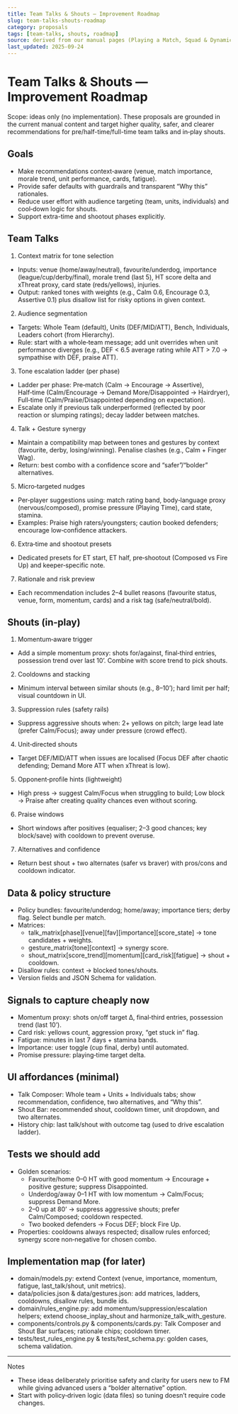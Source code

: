 ```yaml
---
title: Team Talks & Shouts — Improvement Roadmap
slug: team-talks-shouts-roadmap
category: proposals
tags: [team-talks, shouts, roadmap]
source: derived from our manual pages (Playing a Match, Squad & Dynamics, Manager Profile, Tactics)
last_updated: 2025-09-24
---
```


# Team Talks & Shouts — Improvement Roadmap

Scope: ideas only (no implementation). These proposals are grounded in the current manual content and target higher quality, safer, and clearer recommendations for pre/half-time/full-time team talks and in‑play shouts.

## Goals

- Make recommendations context‑aware (venue, match importance, morale trend, unit performance, cards, fatigue).
- Provide safer defaults with guardrails and transparent “Why this” rationales.
- Reduce user effort with audience targeting (team, units, individuals) and cool‑down logic for shouts.
- Support extra-time and shootout phases explicitly.

## Team Talks

1) Context matrix for tone selection
- Inputs: venue (home/away/neutral), favourite/underdog, importance (league/cup/derby/final), morale trend (last 5), HT score delta and xThreat proxy, card state (reds/yellows), injuries.
- Output: ranked tones with weights (e.g., Calm 0.6, Encourage 0.3, Assertive 0.1) plus disallow list for risky options in given context.

2) Audience segmentation
- Targets: Whole Team (default), Units (DEF/MID/ATT), Bench, Individuals, Leaders cohort (from Hierarchy).
- Rule: start with a whole‑team message; add unit overrides when unit performance diverges (e.g., DEF < 6.5 average rating while ATT > 7.0 → sympathise with DEF, praise ATT).

3) Tone escalation ladder (per phase)
- Ladder per phase: Pre‑match (Calm → Encourage → Assertive), Half‑time (Calm/Encourage → Demand More/Disappointed → Hairdryer), Full‑time (Calm/Praise/Disappointed depending on expectation).
- Escalate only if previous talk underperformed (reflected by poor reaction or slumping ratings); decay ladder between matches.

4) Talk + Gesture synergy
- Maintain a compatibility map between tones and gestures by context (favourite, derby, losing/winning). Penalise clashes (e.g., Calm + Finger Wag).
- Return: best combo with a confidence score and “safer”/“bolder” alternatives.

5) Micro‑targeted nudges
- Per‑player suggestions using: match rating band, body‑language proxy (nervous/composed), promise pressure (Playing Time), card state, stamina.
- Examples: Praise high raters/youngsters; caution booked defenders; encourage low‑confidence attackers.

6) Extra‑time and shootout presets
- Dedicated presets for ET start, ET half, pre‑shootout (Composed vs Fire Up) and keeper‑specific note.

7) Rationale and risk preview
- Each recommendation includes 2–4 bullet reasons (favourite status, venue, form, momentum, cards) and a risk tag (safe/neutral/bold).

## Shouts (in‑play)

1) Momentum‑aware trigger
- Add a simple momentum proxy: shots for/against, final‑third entries, possession trend over last 10’. Combine with score trend to pick shouts.

2) Cooldowns and stacking
- Minimum interval between similar shouts (e.g., 8–10’); hard limit per half; visual countdown in UI.

3) Suppression rules (safety rails)
- Suppress aggressive shouts when: 2+ yellows on pitch; large lead late (prefer Calm/Focus); away under pressure (crowd effect).

4) Unit‑directed shouts
- Target DEF/MID/ATT when issues are localised (Focus DEF after chaotic defending; Demand More ATT when xThreat is low).

5) Opponent‑profile hints (lightweight)
- High press → suggest Calm/Focus when struggling to build; Low block → Praise after creating quality chances even without scoring.

6) Praise windows
- Short windows after positives (equaliser; 2–3 good chances; key block/save) with cooldown to prevent overuse.

7) Alternatives and confidence
- Return best shout + two alternates (safer vs braver) with pros/cons and cooldown indicator.

## Data & policy structure

- Policy bundles: favourite/underdog; home/away; importance tiers; derby flag. Select bundle per match.
- Matrices:
  - talk_matrix[phase][venue][fav][importance][score_state] -> tone candidates + weights.
  - gesture_matrix[tone][context] -> synergy score.
  - shout_matrix[score_trend][momentum][card_risk][fatigue] -> shout + cooldown.
- Disallow rules: context → blocked tones/shouts.
- Version fields and JSON Schema for validation.

## Signals to capture cheaply now

- Momentum proxy: shots on/off target Δ, final‑third entries, possession trend (last 10’).
- Card risk: yellows count, aggression proxy, “get stuck in” flag.
- Fatigue: minutes in last 7 days + stamina bands.
- Importance: user toggle (cup final, derby) until automated.
- Promise pressure: playing‑time target delta.

## UI affordances (minimal)

- Talk Composer: Whole team + Units + Individuals tabs; show recommendation, confidence, two alternatives, and “Why this”.
- Shout Bar: recommended shout, cooldown timer, unit dropdown, and two alternates.
- History chip: last talk/shout with outcome tag (used to drive escalation ladder).

## Tests we should add

- Golden scenarios:
  - Favourite/home 0–0 HT with good momentum → Encourage + positive gesture; suppress Disappointed.
  - Underdog/away 0–1 HT with low momentum → Calm/Focus; suppress Demand More.
  - 2–0 up at 80’ → suppress aggressive shouts; prefer Calm/Composed; cooldown respected.
  - Two booked defenders → Focus DEF; block Fire Up.
- Properties: cooldowns always respected; disallow rules enforced; synergy score non‑negative for chosen combo.

## Implementation map (for later)

- domain/models.py: extend Context (venue, importance, momentum, fatigue, last_talk/shout, unit metrics).
- data/policies.json & data/gestures.json: add matrices, ladders, cooldowns, disallow rules, bundle ids.
- domain/rules_engine.py: add momentum/suppression/escalation helpers; extend choose_inplay_shout and harmonize_talk_with_gesture.
- components/controls.py & components/cards.py: Talk Composer and Shout Bar surfaces; rationale chips; cooldown timer.
- tests/test_rules_engine.py & tests/test_schema.py: golden cases, schema validation.

---

Notes
- These ideas deliberately prioritise safety and clarity for users new to FM while giving advanced users a “bolder alternative” option.
- Start with policy‑driven logic (data files) so tuning doesn’t require code changes.